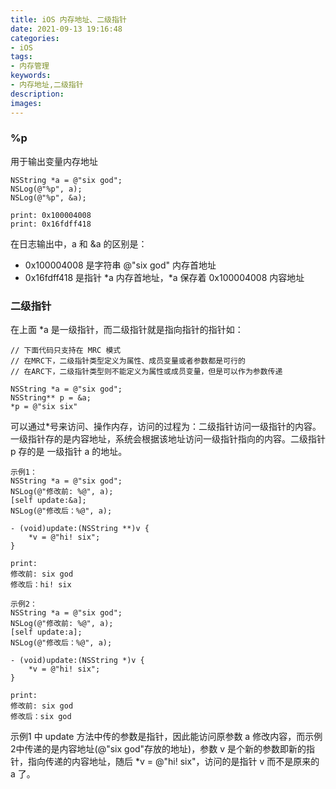 ```yaml
---
title: iOS 内存地址、二级指针
date: 2021-09-13 19:16:48
categories:
- iOS
tags:
- 内存管理
keywords:
- 内存地址,二级指针
description:
images:
---
```

### %p
用于输出变量内存地址
```
NSString *a = @"six god";
NSLog(@"%p", a);
NSLog(@"%p", &a);

print: 0x100004008
print: 0x16fdff418
```
在日志输出中，a 和 &a 的区别是：
- 0x100004008 是字符串 @"six god" 内存首地址
- 0x16fdff418 是指针 *a 内存首地址，*a 保存着 0x100004008 内容地址

### 二级指针
在上面 *a 是一级指针，而二级指针就是指向指针的指针如：
```
// 下面代码只支持在 MRC 模式
// 在MRC下，二级指针类型定义为属性、成员变量或者参数都是可行的
// 在ARC下，二级指针类型则不能定义为属性或成员变量，但是可以作为参数传递

NSString *a = @"six god";
NSString** p = &a;
*p = @"six six"
```
可以通过*号来访问、操作内存，访问的过程为：二级指针访问一级指针的内容。一级指针存的是内容地址，系统会根据该地址访问一级指针指向的内容。二级指针 p 存的是 一级指针 a 的地址。

```
示例1：
NSString *a = @"six god";
NSLog(@"修改前: %@", a);
[self update:&a];
NSLog(@"修改后：%@", a);

- (void)update:(NSString **)v {
    *v = @"hi! six";
}

print:
修改前: six god
修改后：hi! six

示例2：
NSString *a = @"six god";
NSLog(@"修改前: %@", a);
[self update:a];
NSLog(@"修改后：%@", a);

- (void)update:(NSString *)v {
    *v = @"hi! six";
}

print:
修改前: six god
修改后：six god
```
示例1 中 update 方法中传的参数是指针，因此能访问原参数 a 修改内容，而示例2中传递的是内容地址(@"six god"存放的地址)，参数 v 是个新的参数即新的指针，指向传递的内容地址，随后 *v = @"hi! six"，访问的是指针 v 而不是原来的 a 了。 